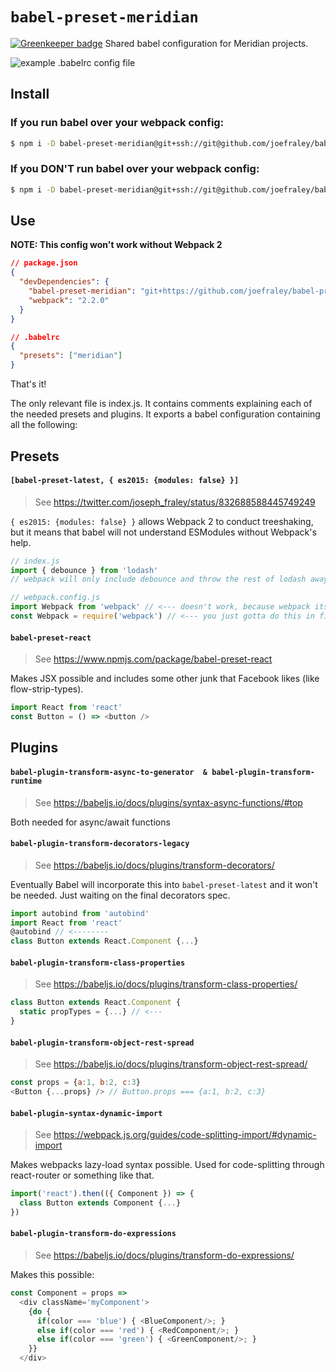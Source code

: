 # `babel-preset-meridian`

[![Greenkeeper badge](https://badges.greenkeeper.io/joefraley/babel-preset-meridian.svg)](https://greenkeeper.io/)
Shared babel configuration for Meridian projects.

![example .babelrc config file](https://www.evernote.com/l/Ae9r5ZO7ZSREnr84uAHaNgaQsCL_XD6ZDV8B/image.png)

## Install
### If you run babel over your webpack config:
```bash
$ npm i -D babel-preset-meridian@git+ssh://git@github.com/joefraley/babel-preset-meridian.git
```

### If you DON'T run babel over your webpack config:
```bash
$ npm i -D babel-preset-meridian@git+ssh://git@github.com/joefraley/babel-preset-meridian.git#legacy
```

## Use
**NOTE: This config won't work without Webpack 2**
```json
// package.json
{
  "devDependencies": {
    "babel-preset-meridian": "git+https://github.com/joefraley/babel-preset-meridian.git",
    "webpack": "2.2.0"
  }
}
```
```json
// .babelrc
{
  "presets": ["meridian"]
}
```

That's it!



The only relevant file is index.js. It contains comments explaining each of the needed presets and plugins. It exports a babel configuration containing all the following:

## Presets

#### `[babel-preset-latest, { es2015: {modules: false} }]`
> See https://twitter.com/joseph_fraley/status/832688588445749249

`{ es2015: {modules: false} }` allows Webpack 2 to conduct treeshaking, but it means that babel will not understand ESModules without Webpack's help.
```javascript
// index.js
import { debounce } from 'lodash'
// webpack will only include debounce and throw the rest of lodash away during compilation.

// webpack.config.js
import Webpack from 'webpack' // <--- doesn't work, because webpack itself handles imports now
const Webpack = require('webpack') // <--- you just gotta do this in files not compiled by webpack that you expect babel to read, for example when using babel-node node_modules/.bin/webpack
```

#### `babel-preset-react`
> See https://www.npmjs.com/package/babel-preset-react

Makes JSX possible and includes some other junk that Facebook likes (like flow-strip-types).
```javascript
import React from 'react'
const Button = () => <button />
```

## Plugins

#### `babel-plugin-transform-async-to-generator  & babel-plugin-transform-runtime`
> See https://babeljs.io/docs/plugins/syntax-async-functions/#top

Both needed for async/await functions

#### `babel-plugin-transform-decorators-legacy`
> See https://babeljs.io/docs/plugins/transform-decorators/

Eventually Babel will incorporate this into `babel-preset-latest` and it won't be needed. Just waiting on the final decorators spec.

```javascript
import autobind from 'autobind'
import React from 'react'
@autobind // <--------
class Button extends React.Component {...}
```

#### `babel-plugin-transform-class-properties`
> See https://babeljs.io/docs/plugins/transform-class-properties/

```javascript
class Button extends React.Component {
  static propTypes = {...} // <---
}
```

#### `babel-plugin-transform-object-rest-spread`
> See https://babeljs.io/docs/plugins/transform-object-rest-spread/

```javascript
const props = {a:1, b:2, c:3}
<Button {...props} /> // Button.props === {a:1, b:2, c:3}
```

#### `babel-plugin-syntax-dynamic-import`
> See https://webpack.js.org/guides/code-splitting-import/#dynamic-import

Makes webpacks lazy-load syntax possible. Used for code-splitting through react-router or something like that.

```javascript
import('react').then(({ Component }) => {
  class Button extends Component {...}
})
```

#### `babel-plugin-transform-do-expressions`
> See https://babeljs.io/docs/plugins/transform-do-expressions/  

Makes this possible:  

```javascript
const Component = props =>
  <div className='myComponent'>
    {do {
      if(color === 'blue') { <BlueComponent/>; }
      else if(color === 'red') { <RedComponent/>; }
      else if(color === 'green') { <GreenComponent/>; }
    }}
  </div>
```
